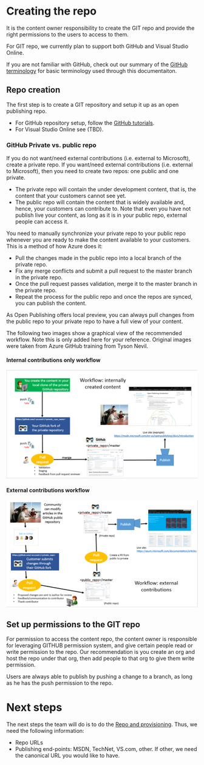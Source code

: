 # Creating the repo #
It is the content owner responsibility to create the GIT repo and provide the right permissions to the users to access to them. 

For GIT repo, we currently plan to support both GitHub and Visual Studio Online.

If you are not familiar with GitHub, check out our summary of the [GitHub terminology](GitHub-terminology.md) for basic terminology used through this documentaiton.
## Repo creation ##

The first step is to create a GIT repository and setup it up as an open publishing repo.

- For GitHub repository setup, follow the [GitHub tutorials](https://help.github.com/articles/set-up-git/). 
- For Visual Studio Online see (TBD).


### GitHub Private vs. public repo ###

If you do not want/need external contributions (i.e. external to Microsoft), create a private repo.
If you want/need external contributions (i.e. external to Microsoft), then you need to create two repos: one public and one private.

- The private repo will contain the under development content, that is, the content that your customers cannot see yet. 
- The public repo will contain the content that is widely available and, hence, your customers can contribute to. Note that even you have not publish live your content, as long as it is in your public repo, external people can access it. 

You need to manually synchronize your private repo to your public repo whenever you are ready to make the content available to your customers. This is a method of how Azure does it:  

- Pull the changes made in the public repo into a local branch of the private repo. 
- Fix any merge conflicts and submit a pull request to the master branch in the private repo. 
- Once the pull request passes validation, merge it to the master branch in the private repo. 
- Repeat the process for the public repo and once the repos are synced, you can publish the content.
 
As Open Publishing offers local preview, you can always pull changes from the public repo to your private repo to have a full view of your content. 

The following two images show a graphical view of the recommended workflow. Note this is only added here for your reference. Original images were taken from Azure GitHub training from Tyson Nevil.

#### Internal contributions only workflow ####
![Internal created content](../images/GitHub_InternalWorkflow.png)

#### External contributions workflow #### 
![Internal created content](../images/GitHub_ExternalWorkflow.png)

## Set up permissions to the GIT repo
For permission to access the content repo, the content owner is responsible for leveraging GITHUB permission system, and give certain people read or write permission to the repo. Our recommendation is you create an org and host the repo under that org, then add people to that org to give them write permission.

Users are always able to publish by pushing a change to a branch, as long as he has the push permission to the repo.


# Next steps #
The next steps the team will do is to do the [Repo and provisioning](repo-provision.md). Thus, we need the following information:

- Repo URLs
- Publishing end-points: MSDN, TechNet, VS.com, other. If other, we need the canonical URL you would like to have.